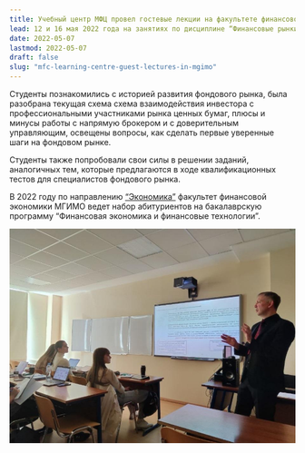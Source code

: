 ```yaml
---
title: Учебный центр МФЦ провел гостевые лекции на факультете финансовой экономики МГИМО
lead: 12 и 16 мая 2022 года на занятиях по дисциплине “Финансовые рынки и институты” первого курса бакалаврской программы “Финансовая экономика и финансовые технологии” состоялись гостевые лекции ведущего преподавателя АНО «ИДПО МФЦ» Е.А. Григорьева. Мероприятия прошли как в очном, так и в онлайн-формате.
date: 2022-05-07
lastmod: 2022-05-07
draft: false
slug: "mfc-learning-centre-guest-lectures-in-mgimo"
---
```


Студенты познакомились с историей развития фондового рынка, была разобрана текущая схема схема взаимодействия инвестора с профессиональными участниками рынка ценных бумаг, плюсы и минусы работы с напрямую брокером и с доверительным управляющим, освещены вопросы, как сделать первые уверенные шаги на фондовом рынке. 

Студенты также попробовали свои силы в решении заданий, аналогичных тем, которые предлагаются в ходе квалификационных тестов для специалистов фондового рынка.

В 2022 году по направлению [“Экономика”](https://finec.mgimo.ru/program/undergrad/economics/) факультет финансовой экономики МГИМО ведет набор абитуриентов на бакалаврскую программу “Финансовая экономика и финансовые технологии”.

![Лекция](image1.jpg)
